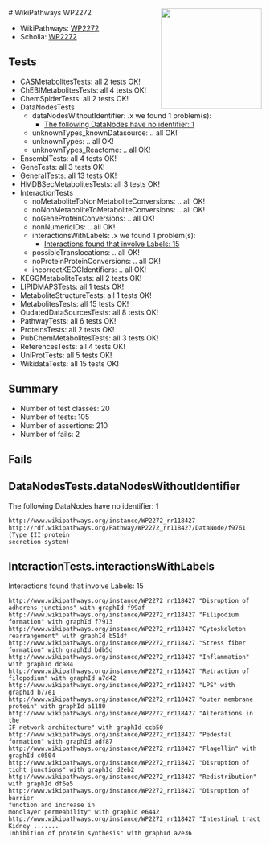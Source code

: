 <img style="float: right; width: 200px" src="https://upload.wikimedia.org/wikipedia/commons/thumb/8/83/Wplogo_with_text_500.png/640px-Wplogo_with_text_500.png" />
# WikiPathways WP2272

* WikiPathways: [WP2272](https://new.wikipathways.org/pathways/WP2272)
* Scholia: [WP2272](https://scholia.toolforge.org/wikipathways/WP2272)
## Tests
* CASMetabolitesTests: all 2 tests OK!
* ChEBIMetabolitesTests: all 4 tests OK!
* ChemSpiderTests: all 2 tests OK!
* DataNodesTests
    * dataNodesWithoutIdentifier: .x we found 1 problem(s):
        * [The following DataNodes have no identifier: 1](#d2d32fa0)
    * unknownTypes_knownDatasource: .. all OK!
    * unknownTypes: .. all OK!
    * unknownTypes_Reactome: .. all OK!
* EnsemblTests: all 4 tests OK!
* GeneTests: all 3 tests OK!
* GeneralTests: all 13 tests OK!
* HMDBSecMetabolitesTests: all 3 tests OK!
* InteractionTests
    * noMetaboliteToNonMetaboliteConversions: .. all OK!
    * noNonMetaboliteToMetaboliteConversions: .. all OK!
    * noGeneProteinConversions: .. all OK!
    * nonNumericIDs: .. all OK!
    * interactionsWithLabels: .x we found 1 problem(s):
        * [Interactions found that involve Labels: 15](#fe97a8bd)
    * possibleTranslocations: .. all OK!
    * noProteinProteinConversions: .. all OK!
    * incorrectKEGGIdentifiers: .. all OK!
* KEGGMetaboliteTests: all 2 tests OK!
* LIPIDMAPSTests: all 1 tests OK!
* MetaboliteStructureTests: all 1 tests OK!
* MetabolitesTests: all 15 tests OK!
* OudatedDataSourcesTests: all 8 tests OK!
* PathwayTests: all 6 tests OK!
* ProteinsTests: all 2 tests OK!
* PubChemMetabolitesTests: all 3 tests OK!
* ReferencesTests: all 4 tests OK!
* UniProtTests: all 5 tests OK!
* WikidataTests: all 15 tests OK!


## Summary

* Number of test classes: 20
* Number of tests: 105
* Number of assertions: 210
* Number of fails: 2

## Fails

<a name="d2d32fa0" />

## DataNodesTests.dataNodesWithoutIdentifier

The following DataNodes have no identifier: 1
```
http://www.wikipathways.org/instance/WP2272_rr118427 http://rdf.wikipathways.org/Pathway/WP2272_rr118427/DataNode/f9761 (Type III protein
secretion system)
```

<a name="fe97a8bd" />

## InteractionTests.interactionsWithLabels

Interactions found that involve Labels: 15
```
http://www.wikipathways.org/instance/WP2272_rr118427 "Disruption of adherens junctions" with graphId f99af
http://www.wikipathways.org/instance/WP2272_rr118427 "Filipodium formation" with graphId f7913
http://www.wikipathways.org/instance/WP2272_rr118427 "Cytoskeleton
rearrangement" with graphId b51df
http://www.wikipathways.org/instance/WP2272_rr118427 "Stress fiber formation" with graphId bdb5d
http://www.wikipathways.org/instance/WP2272_rr118427 "Inflammation" with graphId dca84
http://www.wikipathways.org/instance/WP2272_rr118427 "Retraction of filopodium" with graphId a7d42
http://www.wikipathways.org/instance/WP2272_rr118427 "LPS" with graphId b77e1
http://www.wikipathways.org/instance/WP2272_rr118427 "outer membrane protein" with graphId a1180
http://www.wikipathways.org/instance/WP2272_rr118427 "Alterations in the
IF network architecture" with graphId ccb50
http://www.wikipathways.org/instance/WP2272_rr118427 "Pedestal formation" with graphId adf87
http://www.wikipathways.org/instance/WP2272_rr118427 "Flagellin" with graphId c0504
http://www.wikipathways.org/instance/WP2272_rr118427 "Disruption of tight junctions" with graphId d2eb2
http://www.wikipathways.org/instance/WP2272_rr118427 "Redistribution" with graphId df6e5
http://www.wikipathways.org/instance/WP2272_rr118427 "Disruption of barrier
function and increase in
monolayer permeability" with graphId e6442
http://www.wikipathways.org/instance/WP2272_rr118427 "Intestinal tract
Kidney .......
Inhibition of protein synthesis" with graphId a2e36
```

